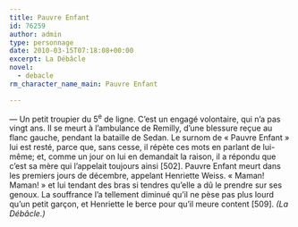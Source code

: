```yaml
---
title: Pauvre Enfant
id: 76259
author: admin
type: personnage
date: 2010-03-15T07:18:08+00:00
excerpt: La Débâcle
novel:
  - debacle
rm_character_name_main: Pauvre Enfant

---
```

— Un petit troupier du 5<sup>e</sup> de ligne. C&rsquo;est un engagé volontaire, qui n&rsquo;a pas vingt ans. Il se meurt à l&rsquo;ambulance de Remilly, d&rsquo;une blessure reçue au flanc gauche, pendant la bataille de Sedan. Le surnom de « Pauvre Enfant » lui est resté, parce que, sans cesse, il répète ces mots en parlant de lui-même; et, comme un jour on lui en demandait la raison, il a répondu que c&rsquo;est sa mère qui l&rsquo;appelait toujours ainsi [502]. Pauvre Enfant meurt dans les premiers jours de décembre, appelant Henriette Weiss. « Maman! Maman! » et lui tendant des bras si tendres qu&rsquo;elle a dû le prendre sur ses genoux. La souffrance l&rsquo;a tellement diminué qu&rsquo;il ne pèse pas plus lourd qu&rsquo;un petit garçon, et Henriette le berce pour qu&rsquo;il meure content [509]. _(La Débâcle.)_